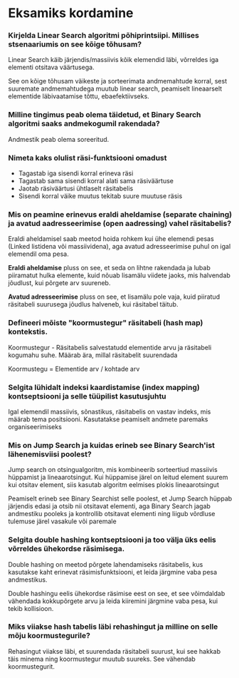 # Eksamiks kordamine 


### Kirjelda Linear Search algoritmi põhiprintsiipi. Millises stsenaariumis on see kõige tõhusam?

Linear Search käib järjendis/massiivis kõik elemendid läbi, võrreldes iga elementi otsitava väärtusega. 

See on kõige tõhusam väikeste ja sorteerimata andmemahtude korral, sest suuremate andmemahtudega muutub linear search, peamiselt lineaarselt elementide läbivaatamise tõttu, ebaefektiivseks. 

### Milline tingimus peab olema täidetud, et Binary Search algoritmi saaks andmekogumil rakendada?

Andmestik peab olema soreeritud.

### Nimeta kaks olulist räsi-funktsiooni omadust

- Tagastab iga sisendi korral erineva räsi
- Tagastab sama sisendi korral alati sama räsiväärtuse
- Jaotab räsiväärtusi ühtlaselt räsitabelis
- Sisendi korral väike muutus tekitab suure muutuse räsis

### Mis on peamine erinevus eraldi aheldamise (separate chaining) ja avatud aadresseerimise (open aadressing) vahel räsitabelis?

Eraldi aheldamisel saab meetod hoida rohkem kui ühe elemendi pesas (Linked listidena või massiividena), aga avatud adresseerimise puhul on igal elemendil oma pesa.

**Eraldi aheldamise** pluss on see, et seda on lihtne rakendada ja lubab piiramatut hulka elemente, kuid nõuab lisamälu viidete jaoks, mis halvendab jõudlust, kui põrgete arv suureneb.

**Avatud adresseerimise** pluss on see, et lisamälu pole vaja, kuid piiratud räsitabeli suurusega jõudlus halveneb, kui räsitabel täitub.

### Defineeri mõiste "koormustegur" räsitabeli (hash map) kontekstis.

Koormustegur - Räsitabelis salvestatudd elementide arvu ja räsitabeli kogumahu suhe. Määrab ära, millal räsitabelit suurendada 

Koormustegu = Elementide arv / kohtade arv 

### Selgita lühidalt indeksi kaardistamise (index mapping) kontseptsiooni ja selle tüüpilist kasutusjuhtu 

Igal elemendil massiivis, sõnastikus, räsitabelis on vastav indeks, mis määrab tema positsiooni. Kasutatakse peamiselt andmete paremaks organiseerimiseks


### Mis on Jump Search ja kuidas erineb see Binary Search'ist lähenemisviisi poolest?

Jump search on otsingualgoritm, mis kombineerib sorteertiud massiivis hüppamist ja lineaarotsingut. Kui hüppamise järel on leitud element suurem kui otsitav element, siis kasutab algoritm eelmises plokis lineaarotsingut

Peamiselt erineb see Binary Searchist selle poolest, et Jump Search hüppab järjendis edasi ja otsib nii otsitavat elementi, aga Binary Search jagab andmestiku pooleks ja kontrollib otsitavat elementi ning liigub võrdluse tulemuse järel vasakule või paremale 


### Selgita double hashing kontseptsiooni ja too välja üks eelis võrreldes ühekordse räsimisega.

Double hashing on meetod põrgete lahendamiseks räsitabelis, kus kasutakse kaht erinevat räsimisfunktsiooni, et leida järgmine vaba pesa andmestikus.

Double hashingu eelis ühekordse räsimise eest on see, et see võimdaldab vähendada kokkupõrgete arvu ja leida kiiremini järgmine vaba pesa, kui tekib kollisioon. 

### Miks viiakse hash tabelis läbi rehashingut ja milline on selle mõju koormustegurile?

Rehasingut viiakse läbi, et suurendada räsitabeli suurust, kui see hakkab täis minema ning koormustegur muutub suureks. See vähendab koormustegurit.











